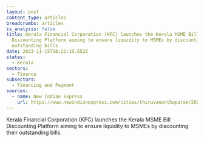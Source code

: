 ```yaml
---
layout: post
content_type: articles
breadcrumbs: articles
is_analysis: false
title: Kerala Financial Corporation (KFC) launches the Kerala MSME Bill
  Discounting Platform aiming to ensure liquidity to MSMEs by discounting their
  outstanding bills
date: 2023-11-15T16:22:19.552Z
states:
  - Kerala
sectors:
  - Finance
subsectors:
  - Financing and Payment
sources:
  - name: New Indian Express
    url: https://www.newindianexpress.com/cities/thiruvananthapuram/2023/nov/11/fm-k-n-balagopal-launches-kerala-msme-bill-discounting-platform-2631970.html
---
```

Kerala Financial Corporation (KFC) launches the Kerala MSME Bill Discounting Platform aiming to ensure liquidity to MSMEs by discounting their outstanding bills.